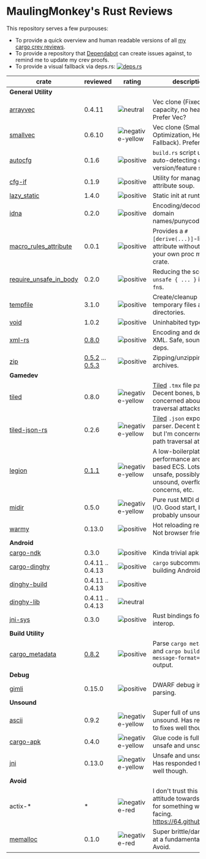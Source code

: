 # MaulingMonkey's Rust Reviews

This repository serves a few purpouses:
* To provide a quick overview and human readable versions of all [my cargo crev reviews](https://github.com/MaulingMonkey/crev-proofs).
* To provide a repository that [Dependabot](https://dependabot.com) can create issues against, to remind me to update my crev proofs.
* To provide a visual fallback via deps.rs:  [![deps.rs](https://deps.rs/repo/github/MaulingMonkey/rust-reviews/status.svg)](https://deps.rs/repo/github/MaulingMonkey/rust-reviews)

| crate                                                                     | reviewed  | rating | description |
| ------------------------------------------------------------------------- | --------- | ------ | ----------- |
| **General Utility** | | | |
| [arrayvec](https://crates.io/crates/arrayvec)                             | 0.4.11                                                            | ![neutral]            | Vec clone (Fixed capacity, no heap).  Prefer Vec?
| [smallvec](https://crates.io/crates/smallvec)                             | 0.6.10                                                            | ![negative-yellow]    | Vec clone (Small Buffer Optimization, Heap Fallback).  Prefer Vec.
| [autocfg](https://crates.io/crates/autocfg)                               | 0.1.6                                                             | ![positive]           | `build.rs` script utility for auto-detecting compiler version/feature support.
| [cfg-if](https://crates.io/crates/cfg-if)                                 | 0.1.9                                                             | ![positive]           | Utility for managing cfg attribute soup.
| [lazy_static](https://crates.io/crates/lazy_static)                       | 1.4.0                                                             | ![positive]           | Static init at runtime.
| [idna](https://crates.io/crates/idna)                                     | 0.2.0                                                             | ![positive]           | Encoding/decoding domain names/punycode.
| [macro_rules_attribute](https://crates.io/crates/macro_rules_attribute)   | 0.0.1                                                             | ![positive]           | Provides a `#[derive(...)]`-like attribute without needing your own proc macro crate.
| [require_unsafe_in_body](https://crates.io/crates/require_unsafe_in_body) | 0.2.0                                                             | ![positive]           | Reducing the scope of `unsafe { ... }` in `unsafe fn`s.
| [tempfile](https://crates.io/crates/tempfile)                             | 3.1.0                                                             | ![positive]           | Create/cleanup temporary files and directories.
| [void](https://crates.io/crates/void)                                     | 1.0.2                                                             | ![positive]           | Uninhabited type.
| [xml-rs](https://crates.io/crates/xml-rs)                                 | [0.8.0](reviews/xml-rs.md#0.8.0)                                  | ![positive]           | Encoding and decoding XML.  Safe, sound, no deps.
| [zip](https://crates.io/crates/zip)                                       | [0.5.2](reviews/zip.md#0.5.2) ... [0.5.3](reviews/zip.md#0.5.3)   | ![positive]           | Zipping/unzipping `.zip` archives.
| **Gamedev** | | | |
| [tiled](https://crates.io/crates/tiled)                                   | 0.8.0                                                             | ![negative-yellow]    | [Tiled](https://www.mapeditor.org) `.tmx` file parser.  Decent bones, but I'm concerned about path traversal attacks.
| [tiled-json-rs](https://crates.io/crates/tiled-json-rs)                   | 0.2.6                                                             | ![negative-yellow]    | [Tiled](https://www.mapeditor.org) `.json` export file parser.  Decent bones, but I'm concerned about path traversal attacks.
| [legion](https://crates.io/crates/legion)                                 | [0.1.1](reviews/legion.md#0.1.1)                                  | ![negative-yellow]    | A low-boilerplate, high performance archetype based ECS.  Lots of unsafe, possibly unsound, overflow concerns, etc.
| [midir](https://crates.io/crates/midir)                                   | 0.5.0                                                             | ![negative-yellow]    | Pure rust MIDI device I/O.  Good start, but probably unsound.
| [warmy](https://crates.io/crates/warmy)                                   | 0.13.0                                                            | ![positive]           | Hot reloading resources.  Not browser friendly.
| **Android** | | | |
| [cargo-ndk](https://crates.io/crates/cargo-ndk)                           | 0.3.0                                                             | ![positive]           | Kinda trivial apk building.
| [cargo-dinghy](https://crates.io/crates/cargo-dinghy)                     | 0.4.11 .. 0.4.13                                                  | ![positive]           | `cargo` subcommand for building Android/iOS
| [dinghy-build](https://crates.io/crates/dinghy-build)                     | 0.4.11 .. 0.4.13                                                  | ![positive]           | |
| [dinghy-lib](https://crates.io/crates/dinghy-lib)                         | 0.4.11 .. 0.4.13                                                  | ![neutral]            | |
| [jni-sys](https://crates.io/crates/jni-sys)                               | 0.3.0                                                             | ![positive]           | Rust bindings for JNI interop.
| **Build Utility** | | | |
| [cargo_metadata](https://crates.io/crates/cargo_metadata)                 | [0.8.2](reviews/cargo_metadata.md#0.8.2)                          | ![positive]           | Parse `cargo metadata` and `cargo build --message-format=json` output.
| **Debug** | | | |
| [gimli](https://crates.io/crates/gimli)                                   | 0.15.0                                                            | ![positive]           | DWARF debug info parsing.
| **Unsound** | | | |
| [ascii](https://crates.io/crates/ascii)                                   | 0.9.2                                                             | ![negative-yellow]    | Super full of unsafe and unsound.  Has responded to fixes well though.
| [cargo-apk](https://crates.io/crates/cargo-apk)                           | 0.4.0                                                             | ![negative-yellow]    | Glue code is full of unsafe and unsound.
| [jni](https://crates.io/crates/jni)                                       | 0.13.0                                                            | ![negative-yellow]    | Unsafe and unsound.  Has responded to fixes well though.
| **Avoid** | | | |
| actix-\*                                                                  | \*                                                                | ![negative-red]       | I don't trust this project's attitude towards unsafe for something web facing.  https://64.github.io/actix/
| [memalloc](https://crates.io/crates/memalloc)                             | 0.1.0                                                             | ![negative-red]       | Super brittle/dangerous at a fundamental level.  Avoid.

<!--
| [CRATENAME](https://crates.io/crates/CRATENAME)                           |                                                                   | ![positive]           | 
| [CRATENAME](https://crates.io/crates/CRATENAME)                           |                                                                   | ![neutral]            | 
| [CRATENAME](https://crates.io/crates/CRATENAME)                           |                                                                   | ![negative-yellow]    | 
| [CRATENAME](https://crates.io/crates/CRATENAME)                           |                                                                   | ![negative-red]       | 
-->

[positive]:             https://img.shields.io/badge/-positive-green
[neutral]:              https://img.shields.io/badge/-neutral-lightgrey
[negative-yellow]:      https://img.shields.io/badge/-negative-yellow
[negative-red]:         https://img.shields.io/badge/-negative-red
